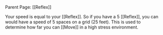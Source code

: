 Parent Page: [[Reflex]]

Your speed is equal to your [[Reflex]]. So if you have a 5 [[Reflex]], you can would have a speed of 5 spaces on a grid (25 feet). This is used to determine how far you can [[Move]] in a high stress environment.